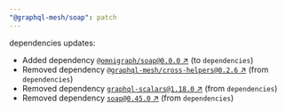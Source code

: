 ```yaml
---
"@graphql-mesh/soap": patch
---
```

dependencies updates:
  - Added dependency [`@omnigraph/soap@0.0.0` ↗︎](https://www.npmjs.com/package/@omnigraph/soap/v/0.0.0) (to `dependencies`)
  - Removed dependency [`@graphql-mesh/cross-helpers@0.2.6` ↗︎](https://www.npmjs.com/package/@graphql-mesh/cross-helpers/v/0.2.6) (from `dependencies`)
  - Removed dependency [`graphql-scalars@1.18.0` ↗︎](https://www.npmjs.com/package/graphql-scalars/v/1.18.0) (from `dependencies`)
  - Removed dependency [`soap@0.45.0` ↗︎](https://www.npmjs.com/package/soap/v/0.45.0) (from `dependencies`)
